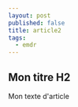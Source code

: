 ```yaml
---
layout: post
published: false
title: article2
tags: 
  - emdr
---
```


## Mon titre H2

Mon texte d'article
